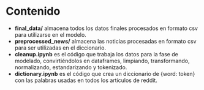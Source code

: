 # Contenido 

* **final_data/** almacena todos los datos finales procesados en formato csv para utilizarse en el modelo.
* **preprocessed_news/** almacena las noticias procesadas en formato csv para ser utilizadas en el diccionario.
* **cleanup.ipynb** es el código que trabaja los datos para la fase de modelado, convirtiéndolos en dataframes, limpiando, transformando, normalizando, estandarizando y tokenizado.
* **dictionary.ipynb** es el código que crea un diccionario de {word: token} con las palabras usadas en todos los artículos de reddit.